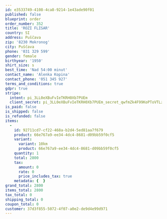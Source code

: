 ```yaml
---
id: e3533749-4108-4ca8-9214-1e43ade90f01
published: false
blueprint: order
order_number: 352
title: 'ROZI FLISAR'
country: SI
address: Puščava
zip: '8230 Mokronog'
city: Puščava
phone: '031 329 599'
gender: female
birthyear: '1950'
shirt_size: s
best_time: 'Nad 54:00 minut'
contact_name: 'Alenka Kopina'
contact_phone: '051 345 927'
terms_and_conditions: true
gdpr: true
stripe:
  intent: pi_3LL0eXBuFvIeTKRH0Xb7PUEm
  client_secret: pi_3LL0eXBuFvIeTKRH0Xb7PUEm_secret_qwfmZk4F99KoPToVTLz3veTCB
is_paid: false
is_shipped: false
is_refunded: false
items:
  -
    id: 92711cd7-cf22-468a-b2d4-5ed81aa7f679
    product: 66e767a9-ee34-4dc4-8681-d09bb59f0cf5
    variant:
      variant: 10km
      product: 66e767a9-ee34-4dc4-8681-d09bb59f0cf5
    quantity: 1
    total: 2800
    tax:
      amount: 0
      rate: 0
      price_includes_tax: true
    metadata: {  }
grand_total: 2800
items_total: 2800
tax_total: 0
shipping_total: 0
coupon_total: 0
customer: 37d3f855-5072-4f07-a0e2-de9d4e99d971
---
```


